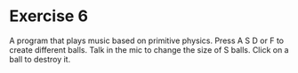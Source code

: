 # Exercise 6

A program that plays music based on primitive physics.
Press A S D or F to create different balls.
Talk in the mic to change the size of S balls.
Click on a ball to destroy it.
